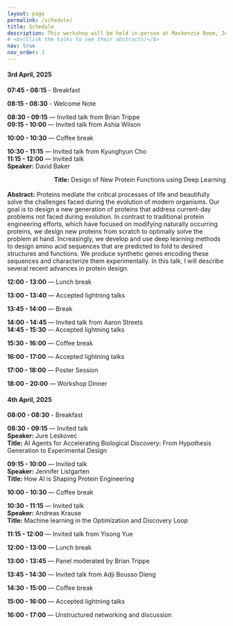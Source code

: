 ```yaml
---
layout: page
permalink: /schedule/
title: Schedule
description: This workshop will be held in-person at Mackenzie Room, Jen-Hsun Huang Engineering Center, Stanford University on April 3rd and April 4th, 2025. The session will cover invited talks, contributed lightning talks, and a panel discussion. Long invited talks span for 45 minutes, short talks for 20 minutes and contributed lightning talks for 10 minutes each. The tentative schedule in local time zone, Pacific Stanford Time (PST), can be found below. 
# <b>(Click the talks to see their abstracts)</b>
nav: true
nav_order: 3
---
```


#### 3rd April, 2025

**07:45 - 08:15** - Breakfast 

**08:15 - 08:30** - Welcome Note

**08:30 - 09:15** — Invited talk from Brian Trippe<br>
**09:15 - 10:00** — Invited talk from Ashia Wilson

**10:00 - 10:30** — Coffee break

**10:30 - 11:15** — Invited talk from Kyunghyun Cho<br>
**11:15 - 12:00** — Invited talk<br>
                **Speaker:** David Baker<br>
                <div style="text-align: right">**Title:** Design of New Protein Functions using Deep Learning</div><br>
                **Abstract:** Proteins mediate the critical processes of life and beautifully solve the challenges faced during the evolution of modern organisms. Our goal is to design a new generation of proteins that address current-day problems not faced during evolution. In contrast to traditional protein engineering efforts, which have focused on modifying naturally occurring proteins, we design new proteins from scratch to optimally solve the problem at hand. Increasingly, we develop and use deep learning methods to design amino acid sequences that are predicted to fold to desired structures and functions. We produce synthetic genes encoding these sequences and characterize them experimentally. In this talk, I will describe several recent advances in protein design.

**12:00 - 13:00** — Lunch break

**13:00 - 13:40** — Accepted lightning talks

**13:45 - 14:00** — Break

**14:00 - 14:45** — Invited talk from Aaron Streets<br>
**14:45 - 15:30** — Accepted lightning talks

**15:30 - 16:00** — Coffee break

**16:00 - 17:00** — Accepted lightning talks

**17:00 - 18:00** — Poster Session

**18:00 - 20:00** — Workshop Dinner 
	
#### 4th April, 2025

**08:00 - 08:30** - Breakfast 

**08:30 - 09:15** — Invited talk<br> 
                **Speaker:** Jure Leskovec<br>
                **Title:** AI Agents for Accelerating Biological Discovery: From Hypothesis Generation to Experimental Design

**09:15 - 10:00** — Invited talk<br> 
                **Speaker:** Jennifer Listgarten<br>
                **Title:** How AI is Shaping Protein Engineering

**10:00 - 10:30** — Coffee break

**10:30 - 11:15** — Invited talk<br> 
                **Speaker:** Andreas Krause<br>
                **Title:** Machine learning in the Optimization and Discovery Loop

**11:15 - 12:00** — Invited talk from Yisong Yue 

**12:00 - 13:00** — Lunch break

**13:00 - 13:45** — Panel moderated by Brian Trippe

**13:45 - 14:30** — Invited talk from Adji Bousso Dieng<br>

**14:30 - 15:00** — Coffee break

**15:00 - 16:00** — Accepted lightning talks

**16:00 - 17:00** — Unstructured networking and discussion